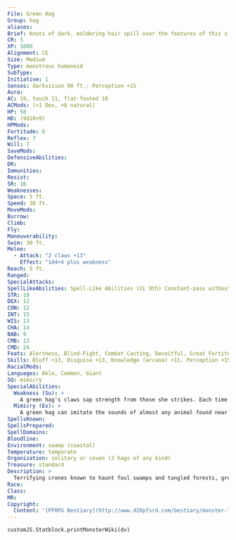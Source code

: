 ```yaml
---
File: Green Hag
Group: hag
aliases: 
Brief: Knots of dark, moldering hair spill over the features of this sickly, thin, green-skinned crone.
CR: 5
XP: 1600
Alignment: CE
Size: Medium
Type: monstrous humanoid
SubType: 
Initiative: 1
Senses: darkvision 90 ft.; Perception +15
Aura: 
AC: 19, touch 11, flat-footed 18
ACMods: (+1 Dex, +8 natural)
HP: 58
HD: (9d10+9)
HPMods: 
Fortitude: 6
Reflex: 7
Will: 7
SaveMods: 
DefensiveAbilities: 
DR: 
Immunities: 
Resist: 
SR: 16
Weaknesses: 
Space: 5 ft.
Speed: 30 ft.
MoveMods: 
Burrow: 
Climb: 
Fly: 
Maneuverability: 
Swim: 30 ft.
Melee: 
  - Attack: "2 claws +13"
    Effect: "1d4+4 plus weakness"
Reach: 5 ft.
Ranged: 
SpecialAttacks: 
SpellLikeAbilities: Spell-Like Abilities (CL 9th) Constant-pass without trace, tongues, water breathing At will-alter self, dancing lights, ghost sound (DC 12), invisibility, pyrotechnics (DC 14), tree shape, whispering wind
STR: 19
DEX: 12
CON: 12
INT: 15
WIS: 13
CHA: 14
BAB: 9
CMB: 13
CMD: 24
Feats: Alertness, Blind-Fight, Combat Casting, Deceitful, Great Fortitude
Skills: Bluff +13, Disguise +13, Knowledge (arcana) +11, Perception +15, Sense Motive +9, Stealth +13, Swim +18
RacialMods: 
Languages: Aklo, Common, Giant
SQ: mimicry
SpecialAbilities:
  Weakness (Su): >
    A green hag's claws sap strength from those she strikes. Each time a green hag hits a foe with her claw attack, the victim takes 2 points of Strength damage unless he resists the weakness with a DC 16 Fortitude save. Alternatively, a green hag can attempt to inflict even greater weakness on a foe by making a touch attack-this variant requires a standard action, and cannot be attempted in the same round the hag makes claw attacks. The opponent touched must succeed on a DC 16 Fortitude save or take 2d4 points of Strength damage. The save DC is Charisma-based.
  Mimicry (Ex): >
    A green hag can imitate the sounds of almost any animal found near its lair.
SpellsKnown: 
SpellsPrepared: 
SpellDomains: 
Bloodline: 
Environment: swamp (coastal)
Temperature: temperate
Organization: solitary or coven (3 hags of any kind)
Treasure: standard
Description: >
  Terrifying crones known to haunt foul swamps and tangled forests, green hags harbor an intense hatred for all beauty and purity. Making use of their varied deceptive abilities, these crones delight in murdering innocents, unhinging noble minds, and debasing the pure of heart. They are particularly fond of using disguise self to assume the forms of alluring young maidens and then seducing young men away from their lovers or families. In this form, they can infect such noble and upstanding citizens with all manner of debauchery and scandal. Some green hags prefer to reveal their true natures to their lovers at a moment precisely engineered to drive the man mad with horror and shame. Others drag out their dalliances and do what they can to utterly ruin the lives of the men they seduce before showing the broken shell that remains the truth. In the end, the luckiest of these unfortunate lovers end up being eaten by their green hag companions-for the unlucky, their final doom can be much worse, for the cruel imagination of the green hag is vast. A typical green hag stands between 5 and 6 feet tall and weighs just under 160 pounds. Hag Covens When three hags of any type gather, they can form a coven to gain increased magical ability. Any combination of hags can form a coven, but green hags are the most common members of such foul gatherings. Whenever all three hags of a particular coven are within 10 feet of one another, all three of them can work together to use any of the following spell-like abilities: animate dead, baleful polymorph (DC 18), blight (DC 17), bestow curse (DC 17), clairaudience/clairvoyance, charm monster (DC 17), commune, control weather, dream, forcecage, mind blank, mirage arcana (DC 18), reincarnate, speak with dead, veil (DC 19), vision. All three hags must take a fullround action to take part in this form of cooperative magic. All coven spell-like abilities function at CL 9th (or at the highest CL available to the most powerful hag in the coven). The save DCs are Charisma-based, and function as if with a Charisma score of 16 unless one of the hags has a higher Charisma score, in which case the spell-like ability DCs are adjusted by that hag's Charisma modif ier. At the GM's discretion, certain more powerful hag covens might have additional spell-like abilities.
Race: 
Class: 
MR: 
Copyright:
  Content: '[PFRPG Bestiary](http://www.d20pfsrd.com/bestiary/monster-listings/monstrous-humanoids/hag/green-hag)'
---
```

```dataviewjs
customJS.Statblock.printMonsterWiki(dv)
```
